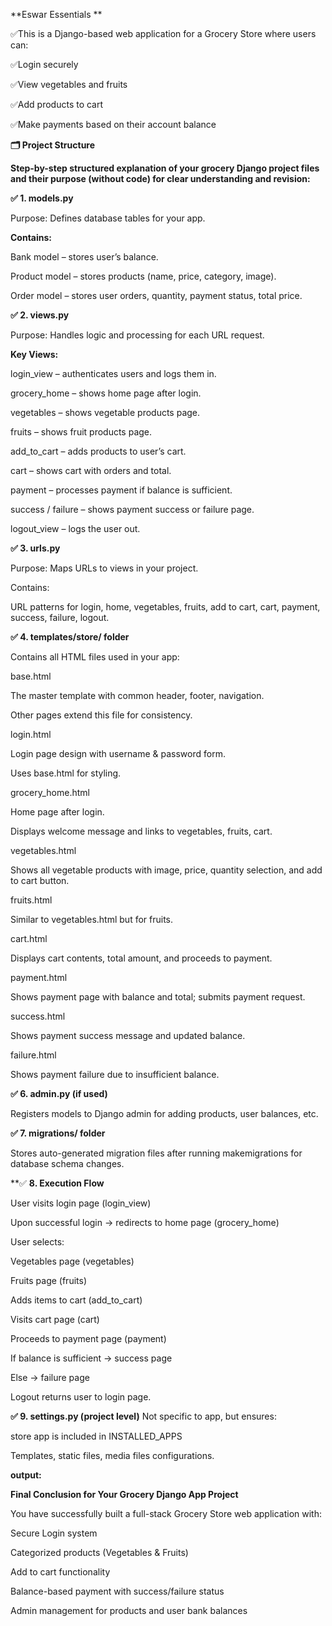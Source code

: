 **Eswar Essentials **

  ✅This is a Django-based web application for a Grocery Store where users can:
  
  ✅Login securely
  
  ✅View vegetables and fruits
  
  ✅Add products to cart
  
  ✅Make payments based on their account balance

**🗂️ Project Structure**



**Step-by-step structured explanation of your grocery Django project files and their purpose (without code) for clear understanding and revision:**

**✅ 1. models.py**

  Purpose: Defines database tables for your app.
  
 **Contains:**
  
  Bank model – stores user’s balance.
  
  Product model – stores products (name, price, category, image).
  
  Order model – stores user orders, quantity, payment status, total price.

**✅ 2. views.py**

  Purpose: Handles logic and processing for each URL request.
  
  **Key Views:**
  
  login_view – authenticates users and logs them in.
  
  grocery_home – shows home page after login.
  
  vegetables – shows vegetable products page.
  
  fruits – shows fruit products page.
  
  add_to_cart – adds products to user’s cart.
  
  cart – shows cart with orders and total.
  
  payment – processes payment if balance is sufficient.
  
  success / failure – shows payment success or failure page.
  
  logout_view – logs the user out.

**✅ 3. urls.py**

  Purpose: Maps URLs to views in your project.
  
  Contains:
  
  URL patterns for login, home, vegetables, fruits, add to cart, cart, payment, success, failure, logout.

**✅ 4. templates/store/ folder**

  Contains all HTML files used in your app:
  
  base.html
  
  The master template with common header, footer, navigation.
  
  Other pages extend this file for consistency.
  
  login.html
  
  Login page design with username & password form.
  
  Uses base.html for styling.
  
  grocery_home.html
  
  Home page after login.
  
  Displays welcome message and links to vegetables, fruits, cart.
  
  vegetables.html
  
  Shows all vegetable products with image, price, quantity selection, and add to cart button.
  
  fruits.html
  
  Similar to vegetables.html but for fruits.
  
  cart.html
  
  Displays cart contents, total amount, and proceeds to payment.
  
  payment.html
  
  Shows payment page with balance and total; submits payment request.
  
  success.html
  
  Shows payment success message and updated balance.
  
  failure.html
  
  Shows payment failure due to insufficient balance.

**✅ 6. admin.py (if used)**

  Registers models to Django admin for adding products, user balances, etc.

**✅ 7. migrations/ folder**

  Stores auto-generated migration files after running makemigrations for database schema changes.

**✅ **8. Execution Flow**

  User visits login page (login_view)
  
  Upon successful login → redirects to home page (grocery_home)
  
  User selects:
  
  Vegetables page (vegetables)
  
  Fruits page (fruits)
  
  Adds items to cart (add_to_cart)
  
  Visits cart page (cart)
  
  Proceeds to payment page (payment)
  
  If balance is sufficient → success page
  
  Else → failure page
  
  Logout returns user to login page.

**✅ 9. settings.py (project level)**
  Not specific to app, but ensures:
  
  store app is included in INSTALLED_APPS
  
  Templates, static files, media files configurations.

**output:**



**Final Conclusion for Your Grocery Django App Project**

  You have successfully built a full-stack Grocery Store web application with:
  
  Secure Login system
  
  Categorized products (Vegetables & Fruits)
  
  Add to cart functionality
  
  Balance-based payment with success/failure status
  
  Admin management for products and user bank balances











